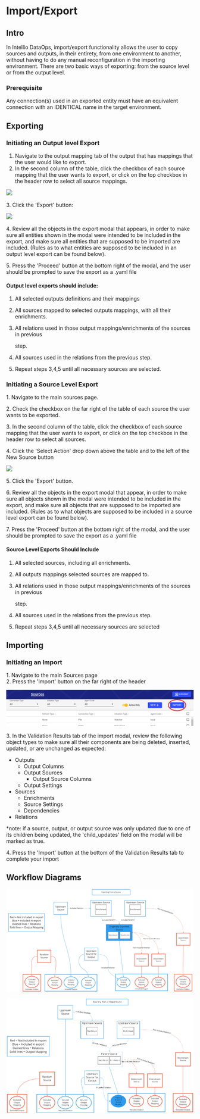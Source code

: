 # Import/Export

## Intro <a href="#intro" id="intro"></a>

In Intellio DataOps, import/export functionality allows the user to copy sources and outputs, in their entirety, from one environment to another, without having to do any manual reconfiguration in the importing environment. There are two basic ways of exporting: from the source level or from the output level.

### Prerequisite <a href="#prerequisite" id="prerequisite"></a>

Any connection(s) used in an exported entity must have an equivalent connection with an IDENTICAL name in the target environment.

## Exporting <a href="#exporting" id="exporting"></a>

### Initiating an Output level Export <a href="#initiating-an-output-level-export" id="initiating-an-output-level-export"></a>

1. Navigate to the output mapping tab of the output that has mappings that the user would like to export.
2. In the second column of the table, click the checkbox of each source mapping that the user wants to export, or click on the top checkbox in the header row to select all source mappings.

![](https://gblobscdn.gitbook.com/assets%2F-LhufZT729fit8K2vT1H%2F-MG4ZWMba75CH6Lqq51A%2F-MG4vpxJOk44VaqD8e1w%2Fimage.png?alt=media\&token=2d9ac9be-c8d1-4d86-8d4c-d85e7cf69f4e)

3\. Click the 'Export' button:

![](https://gblobscdn.gitbook.com/assets%2F-LhufZT729fit8K2vT1H%2F-MG4ZWMba75CH6Lqq51A%2F-MG4xXtNdqkG\_7AHC7MW%2Fimage.png?alt=media\&token=ff1b1927-6a70-4e64-adc4-41de9d61672e)

4\. Review all the objects in the export modal that appears, in order to make sure all entities shown in the modal were intended to be included in the export, and make sure all entities that are supposed to be imported are included. (Rules as to what entities are supposed to be included in an output level export can be found below).

5\. Press the 'Proceed' button at the bottom right of the modal, and the user should be prompted to save the export as a .yaml file

#### Output level exports should include:

1. All selected outputs definitions and their mappings
2. All sources mapped to selected outputs mappings, with all their enrichments.
3.  All relations used in those output mappings/enrichments of the sources in previous

    step.
4. All sources used in the relations from the previous step.
5. Repeat steps 3,4,5 until all necessary sources are selected.



### Initiating a Source Level Export <a href="#initiating-a-source-level-export" id="initiating-a-source-level-export"></a>

1\. Navigate to the main sources page.

2\. Check the checkbox on the far right of the table of each source the user wants to be exported.

3\. In the second column of the table, click the checkbox of each source mapping that the user wants to export, or click on the top checkbox in the header row to select all sources.

4\. Click the 'Select Action' drop down above the table and to the left of the New Source button

![](https://gblobscdn.gitbook.com/assets%2F-LhufZT729fit8K2vT1H%2F-MG5HA1Cht45OUleIMUK%2F-MG5IGpldTxJQs1mvyRH%2Fimage.png?alt=media\&token=a894014b-3341-44e6-bf19-c31aa09f0028)

5\. Click the 'Export' button.

6\. Review all the objects in the export modal that appear, in order to make sure all objects shown in the modal were intended to be included in the export, and make sure all objects that are supposed to be imported are included. (Rules as to what objects are supposed to be included in a source level export can be found below).‌

7\. Press the 'Proceed' button at the bottom right of the modal, and the user should be prompted to save the export as a .yaml file

#### Source Level Exports Should Include

1. All selected sources, including all enrichments.
2. All outputs mappings selected sources are mapped to.
3.  All relations used in those output mappings/enrichments of the sources in previous

    step.
4. All sources used in the relations from the previous step.
5. Repeat steps 3,4,5 until all necessary sources are selected



## Importing <a href="#importing" id="importing"></a>

### ​Initiating an Import

1\. Navigate to the main Sources page \
2\. Press the 'Import' button on the far right of the header

![](<../../.gitbook/assets/image (258) (1).png>)

3\. In the Validation Results tab of the import modal, review the following object types to make sure all their components are being deleted, inserted, updated, or are unchanged as expected:

* Outputs
  * Output Columns
  * Output Sources
    * Output Source Columns
  * Output Settings
* Sources
  * Enrichments
  * Source Settings
  * Dependencies
* Relations

\*note: if a source, output, or output source was only updated due to one of its children being updated, the 'child\_updates' field on the modal will be marked as true.

4\. Press the 'Import' button at the bottom of the Validation Results tab to complete your import&#x20;

## Workflow Diagrams

![Exporting from a Source](<../../.gitbook/assets/exporting-from-a-source (1).jpg>)

![Exporting from an Output Source](<../../.gitbook/assets/exporting-from-output-source (1).jpg>)
